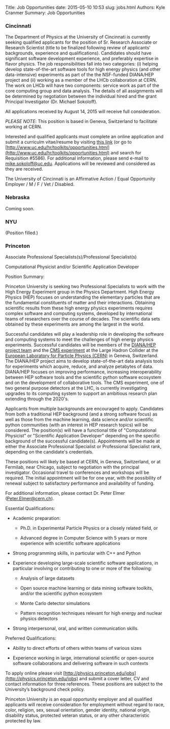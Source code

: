 Title: Job Opportunities
date: 2015-05-10 10:53
slug: jobs.html
Authors: Kyle Cranmer
Summary: Job Opportunities

### Cincinnati

The Department of Physics at the University of Cincinnati is currently seeking qualified applicants for the position of 
Sr. Research Associate or Research Scientist (title to be finalized following review of applicants' backgrounds, 
experience and qualifications). Candidates should have significant software development experience, and preferably 
expertise in flavor physics. The job responsibilities fall into two categories: (i) helping develop state-of-the-art 
software tools for high energy physics (and other data-intensive) experiments as part of the the NSF-funded DIANA/HEP 
project and (ii) working as a member of the LHCb collaboration at CERN. The work on LHCb will have 
two components: service work as part of the core computing group and data analysis. The details of all assignments will 
be determined by negotiation between the individual hired and the grant Principal Investigator (Dr. Michael Sokoloff).

All applications received by August 14, 2015 will receive full consideration.

*PLEASE NOTE*: This position is based in Geneva, Switzerland to facilitate working at CERN.

Interested and qualified applicants must complete an online application and submit a curriculm vitae/resume by visiting [this link](http://tinyurl.com/q8bmrt6) (or go to [http://www.uc.edu/hr/toolkits/opportunities.html](http://www.uc.edu/hr/toolkits/opportunities.html) and search for Requisition #5586). For additional information, please send e-mail to [mike.sokoloff@uc.edu](mailto:mike.sokoloff@uc.edu). Applications will be reviewed and considered as they are received.

The University of Cincinnati is an Affirmative Action / Equal Opportunity Employer / M / F / Vet / Disabled.


### Nebraska

Coming soon.

### NYU

(Position filled.)

### Princeton

Associate Professional Specialists(s)/Professional Specialist(s)

Computational Physicist and/or Scientific Application Developer

Position Summary:

Princeton University is seeking two Professional Specialists to
work with the High Energy Experiment group in the Physics Department.
High Energy Physics (HEP) focuses on understanding the elementary
particles that are the fundamental constituents of matter and their
interactions.  Obtaining scientific results from these high energy
physics experiments requires complex software and computing systems,
developed by international teams of researchers over the course of
decades. The scientific data sets obtained by these experiments are
among the largest in the world.

Successful candidates will play a leadership role in developing the
software and computing systems to meet the challenges of high energy
physics experiments. Successful candidates will be members of the
[DIANA/HEP project team](http://diana-hep.org) and the 
[CMS experiment](http://cms.web.cern.ch) at the Large Hadron Collider at 
the [European Laboratory for Particle Physics (CERN)](http://home.web.cern.ch/)
in Geneva, Switzerland. The
DIANA/HEP project aims to develop state-of-the-art data analysis
tools for experiments which acquire, reduce, and analyze petabytes
of data.  DIANA/HEP focuses on improving performance, increasing
interoperability between HEP software tools and the scientific
python software ecosystem and on the development of collaborative
tools. The CMS experiment, one of two general purpose detectors at
the LHC, is currently investigating upgrades to its computing system
to support an ambitious research plan extending through the 2020's.

Applicants from multiple backgrounds are encouraged to apply.
Candidates from both a traditional HEP background (and a strong
software focus) as well as those from the machine learning, data
science and/or scientific python communities (with an interest in
HEP research topics) will be considered.  The position(s) will have
a functional title of "Computational Physicist" or "Scientific
Application Developer" depending on the specific background of the
successful candidate(s). Appointments will be made at either the
Associate Professional Specialist or Professional Specialist rank,
depending on the candidate's credentials.

These positions will likely be based at CERN, in Geneva, Switzerland,
or at Fermilab, near Chicago, subject to negotiation with the
principal investigator. Occasional travel to conferences and workshops
will be required. The initial appointment will be for one year,
with the possibility of renewal subject to satisfactory performance
and availability of funding.

For additional information, please contact Dr. Peter Elmer
(Peter.Elmer@cern.ch).

Essential Qualifications:

  * Academic preparation:

     * Ph.D. in Experimental Particle Physics or a closely related field, or

     * Advanced degree in Computer Science with 5 years or more
       experience with scientific software applications

  * Strong programming skills, in particular with C++ and Python

  * Experience developing large-scale scientific software applications,
    in particular involving or contributing to one or more of the following:

      * Analysis of large datasets

      * Open source machine learning or data mining software toolkits,
        and/or the scientific python ecosystem

      * Monte Carlo detector simulations

      * Pattern recognition techniques relevant for high energy and
        nuclear physics detectors

  * Strong interpersonal, oral, and written communication skills.

Preferred Qualifications:

  * Ability to direct efforts of others within teams of various sizes

  * Experience working in large, international scientific or
    open-source software collaborations and delivering software in
    such contexts

To apply online please visit [http://physics.princeton.edu/jobs](http://physics.princeton.edu/jobs) and
submit a cover letter, CV and contact information for three references.
These positions are subject to the University’s background check
policy.

Princeton University is an equal opportunity employer and all
qualified applicants will receive consideration for employment
without regard to race, color, religion, sex, sexual orientation,
gender identity, national origin, disability status, protected
veteran status, or any other characteristic protected by law.


